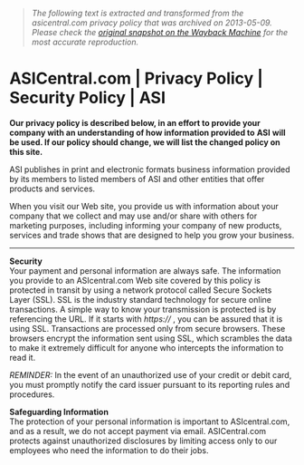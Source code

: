 > *The following text is extracted and transformed from the asicentral.com privacy policy that was archived on 2013-05-09. Please check the [original snapshot on the Wayback Machine](https://web.archive.org/web/20130509183224id_/http%3A//www.asicentral.com/privacy.aspx) for the most accurate reproduction.*

# ASICentral.com | Privacy Policy | Security Policy | ASI

**Our privacy policy is described below, in an effort to provide your company with an understanding of how information provided to** **ASI** **will be used. If our policy should change, we will list the changed policy on this site.**

ASI publishes in print and electronic formats business information provided by its members to listed members of ASI and other entities that offer products and services.

When you visit our Web site, you provide us with information about your company that we collect and may use and/or share with others for marketing purposes, including informing your company of new products, services and trade shows that are designed to help you grow your business.

* * *

**Security**  
Your payment and personal information are always safe. The information you provide to an ASIcentral.com Web site covered by this policy is protected in transit by using a network protocol called Secure Sockets Layer (SSL). SSL is the industry standard technology for secure online transactions. A simple way to know your transmission is protected is by referencing the URL. If it starts with _https://_ , you can be assured that it is using SSL. Transactions are processed only from secure browsers. These browsers encrypt the information sent using SSL, which scrambles the data to make it extremely difficult for anyone who intercepts the information to read it.

_REMINDER:_ In the event of an unauthorized use of your credit or debit card, you must promptly notify the card issuer pursuant to its reporting rules and procedures.

**Safeguarding Information**  
The protection of your personal information is important to ASIcentral.com, and as a result, we do not accept payment via email. ASICentral.com protects against unauthorized disclosures by limiting access only to our employees who need the information to do their jobs.

  


